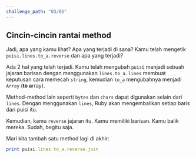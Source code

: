 ```yaml
---
challenge_path: "03/05"
---
```


## Cincin-cincin rantai method

Jadi, apa yang kamu lihat? Apa yang terjadi di sana? Kamu telah mengetik `puisi.lines.to_a.reverse` dan apa yang terjadi?

Ada 2 hal yang telah terjadi. Kamu telah mengubah `puisi` menjadi sebuah jajaran barisan dengan menggunakan `lines.to_a`. `lines` membuat keputusan cara memecah `string`, kemudian `to_a` mengubahnya menjadi `Array` (**to a**rray).

Method-method lain seperti `bytes` dan `chars` dapat digunakan selain dari `lines`. Dengan menggunakan `lines`, Ruby akan mengembalikan setiap baris dari puisi itu.

Kemudian, kamu `reverse` jajaran itu. Kamu memiliki barisan. Kamu balik mereka. Sudah, begitu saja.

Mari kita tambah satu method lagi di akhir:

```ruby
print puisi.lines.to_a.reverse.join
```
